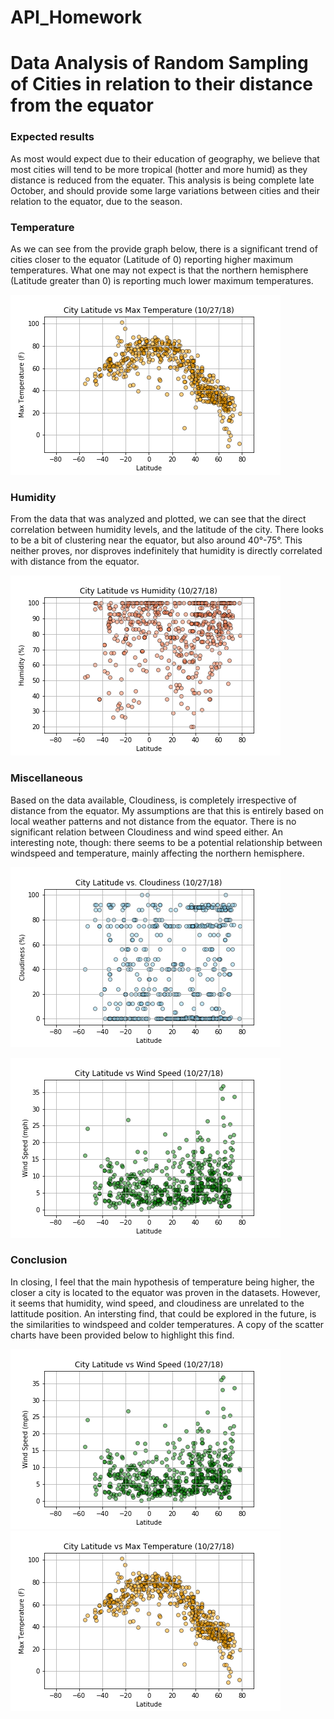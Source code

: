 # API_Homework

<h1> Data Analysis of Random Sampling of Cities in relation to their distance from the equator</h1>

<h3> Expected results</h3>
<p>As most would expect due to their education of geography, we believe that most cities will tend to be more tropical (hotter and more humid) as they distance is reduced from the equater. This analysis is being complete late October, and should provide some large variations between cities and their relation to the equator, due to the season.</p>

<h3>Temperature</h3>
<p>As we can see from the provide graph below, there is a significant trend of cities closer to the equator (Latitude of 0) reporting higher maximum temperatures. What one may not expect is that the northern hemisphere (Latitude greater than 0) is reporting much lower maximum temperatures.</p>

![](Notebook/LatVsTemp.png)

<h3>Humidity</h3>
<p>From the data that was analyzed and plotted, we can see that the direct correlation between humidity levels, and the latitude of the city.  There looks to be a bit of clustering near the equator, but also around 40&deg;-75&deg;. This neither proves, nor disproves indefinitely that humidity is directly correlated with distance from the equator.</p>

![](Notebook/LatVsHumid.png)

<h3>Miscellaneous</h3>
<p>Based on the data available, Cloudiness, is completely irrespective of distance from the equator. My assumptions are that this is entirely based on local weather patterns and not distance from the equator.  There is no significant relation between Cloudiness and wind speed either.  An interesting note, though: there seems to be a potential relationship between windspeed and temperature, mainly affecting the northern hemisphere.</p>

![](Notebook/LatVsCloud.png)

![](Notebook/LatVsWind.png)

<h3>Conclusion</h3>
<p>In closing, I feel that the main hypothesis of temperature being higher, the closer a city is located to the equator was proven in the datasets. However, it seems that humidity, wind speed, and cloudiness are unrelated to the lattitude position.  An intersting find, that could be explored in the future, is the similarities to windspeed and colder temperatures. A copy of the scatter charts have been provided below to highlight this find.</p>

![](Notebook/LatVsWind.png)
![](Notebook/LatVsTemp.png) 